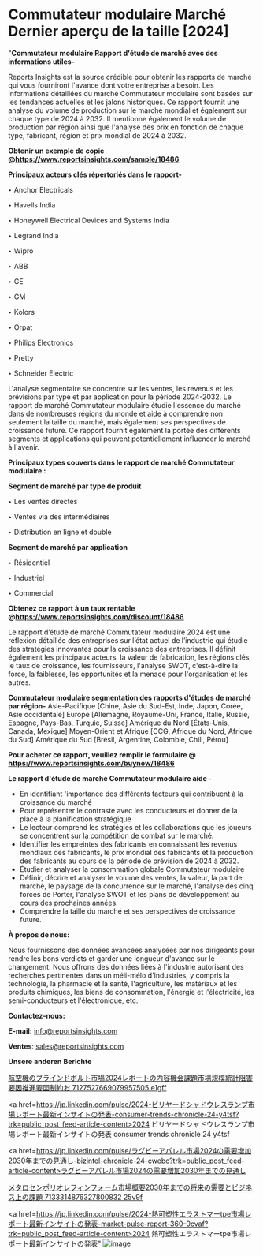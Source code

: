 # Commutateur modulaire Marché Dernier aperçu de la taille [2024]

"<strong>Commutateur modulaire Rapport d'étude de marché avec des informations utiles-</strong>

Reports Insights est la source crédible pour obtenir les rapports de marché qui vous fourniront l'avance dont votre entreprise a besoin. Les informations détaillées du marché Commutateur modulaire sont basées sur les tendances actuelles et les jalons historiques. Ce rapport fournit une analyse du volume de production sur le marché mondial et également sur chaque type de 2024 à 2032. Il mentionne également le volume de production par région ainsi que l'analyse des prix en fonction de chaque type, fabricant, région et prix mondial de 2024 à 2032.

<strong><b>Obtenir un exemple de copie @</b></strong><a href=https://www.reportsinsights.com/sample/18486><strong><b>https://www.reportsinsights.com/sample/18486</b></strong></a>

<b>Principaux acteurs clés répertoriés dans le rapport-</b>

<b> </b>‣ Anchor Electricals

‣ Havells India

‣ Honeywell Electrical Devices and Systems India

‣ Legrand India

‣ Wipro

‣ ABB

‣ GE

‣ GM

‣ Kolors

‣ Orpat

‣ Philips Electronics

‣ Pretty

‣ Schneider Electric

L'analyse segmentaire se concentre sur les ventes, les revenus et les prévisions par type et par application pour la période 2024-2032. Le rapport de marché Commutateur modulaire étudie l'essence du marché dans de nombreuses régions du monde et aide à comprendre non seulement la taille du marché, mais également ses perspectives de croissance future. Ce rapport fournit également la portée des différents segments et applications qui peuvent potentiellement influencer le marché à l'avenir.

<strong>Principaux types couverts dans le rapport de marché Commutateur modulaire :</strong>

<strong>Segment de marché par type de produit</strong>

‣ Les ventes directes

‣ Ventes via des intermédiaires

‣ Distribution en ligne et double

<strong>Segment de marché par application</strong>

‣ Résidentiel

‣ Industriel

‣ Commercial

<strong><b>Obtenez ce rapport à un taux rentable @</b></strong><a href=https://www.reportsinsights.com/discount/18486><strong><b>https://www.reportsinsights.com/discount/18486</b></strong></a>

Le rapport d’étude de marché Commutateur modulaire 2024 est une réflexion détaillée des entreprises sur l’état actuel de l’industrie qui étudie des stratégies innovantes pour la croissance des entreprises. Il définit également les principaux acteurs, la valeur de fabrication, les régions clés, le taux de croissance, les fournisseurs, l'analyse SWOT, c'est-à-dire la force, la faiblesse, les opportunités et la menace pour l'organisation et les autres.

<strong>Commutateur modulaire segmentation des rapports d'études de marché par région-</strong>
Asie-Pacifique [Chine, Asie du Sud-Est, Inde, Japon, Corée, Asie occidentale]
Europe [Allemagne, Royaume-Uni, France, Italie, Russie, Espagne, Pays-Bas, Turquie, Suisse]
Amérique du Nord [États-Unis, Canada, Mexique]
Moyen-Orient et Afrique [CCG, Afrique du Nord, Afrique du Sud]
Amérique du Sud [Brésil, Argentine, Colombie, Chili, Pérou]

<strong>Pour acheter ce rapport, veuillez remplir le formulaire @   <a href=https://www.reportsinsights.com/buynow/18486>https://www.reportsinsights.com/buynow/18486</a></strong>

<strong>Le rapport d'étude de marché Commutateur modulaire aide -</strong>
<ul>
  <li>En identifiant 'importance des différents facteurs qui contribuent à la croissance du marché</li>
  <li>Pour représenter le contraste avec les conducteurs et donner de la place à la planification stratégique</li>
  <li>Le lecteur comprend les stratégies et les collaborations que les joueurs se concentrent sur la compétition de combat sur le marché.</li>
  <li>Identifier les empreintes des fabricants en connaissant les revenus mondiaux des fabricants, le prix mondial des fabricants et la production des fabricants au cours de la période de prévision de 2024 à 2032.</li>
  <li>Étudier et analyser la consommation globale Commutateur modulaire</li>
  <li>Définir, décrire et analyser le volume des ventes, la valeur, la part de marché, le paysage de la concurrence sur le marché, l'analyse des cinq forces de Porter, l'analyse SWOT et les plans de développement au cours des prochaines années.</li>
  <li>Comprendre la taille du marché et ses perspectives de croissance future.</li>
</ul>
<strong>À propos de nous:</strong>

Nous fournissons des données avancées analysées par nos dirigeants pour rendre les bons verdicts et garder une longueur d'avance sur le changement. Nous offrons des données liées à l'industrie autorisant des recherches pertinentes dans un méli-mélo d'industries, y compris la technologie, la pharmacie et la santé, l'agriculture, les matériaux et les produits chimiques, les biens de consommation, l'énergie et l'électricité, les semi-conducteurs et l'électronique, etc.

<strong>Contactez-nous:</strong>

<strong>E-mail:</strong> <a href=mailto:info@reportsinsights.com>info@reportsinsights.com</a>

<strong>Ventes</strong>: <a href=mailto:sales@reportsinsights.com>sales@reportsinsights.com</a>

<strong>Unsere anderen Berichte</strong>

<a href=https://www.linkedin.com/pulse/航空機のブラインドボルト市場2024レポートの内容機会課題市場規模統計阻害要因推進要因制約お-7127527669079957505-e1gff/>航空機のブラインドボルト市場2024レポートの内容機会課題市場規模統計阻害要因推進要因制約お 7127527669079957505 e1gff</a>

<a href=https://jp.linkedin.com/pulse/2024-ビリヤードシャドウレスランプ市場レポート最新インサイトの発表-consumer-trends-chronicle-24-y4tsf?trk=public_post_feed-article-content>2024 ビリヤードシャドウレスランプ市場レポート最新インサイトの発表 consumer trends chronicle 24 y4tsf</a>

<a href=https://jp.linkedin.com/pulse/ラグビーアパレル市場2024の需要増加2030年までの見通し-bizintel-chronicle-24-cwebc?trk=public_post_feed-article-content>ラグビーアパレル市場2024の需要増加2030年までの見通し</a>

<a href=https://www.linkedin.com/pulse/メタロセンポリオレフィンフォーム市場概要2030年までの将来の需要とビジネス上の課題-7133314876327800832-25v9f/>メタロセンポリオレフィンフォーム市場概要2030年までの将来の需要とビジネス上の課題 7133314876327800832 25v9f</a>

<a href=https://jp.linkedin.com/pulse/2024-熱可塑性エラストマーtpe市場レポート最新インサイトの発表-market-pulse-report-360-0cvaf?trk=public_post_feed-article-content>2024 熱可塑性エラストマーtpe市場レポート最新インサイトの発表</a>"
![image](https://github.com/daminid12/RIreport/assets/158430485/3bec4ef1-1dbb-4d2e-81de-1d909141be80)
